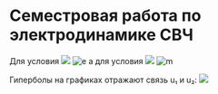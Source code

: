 # Семестровая работа по электродинамике СВЧ
Для условия
![](http://frog.isima.fr/cgi-bin/bruno/tex2png--10.cgi?\frac{u_1\tan%20u_1%20%28a-c%29}{\varepsilon_1}%20+%20\frac{u_2\tan%20u_2%20c}{\varepsilon_2}%20=%200)
![e](https://f.cloud.github.com/assets/864549/1501936/8229319e-4893-11e3-857a-4e659e227907.png)
а для условия
![](http://frog.isima.fr/cgi-bin/bruno/tex2png--10.cgi?\frac{\mu_1\tan%20u_1%20%28a-c%29}{u_1}%20+%20\frac{\mu_2\tan%20u_2%20c}{u_2}%20=%200)
![m](https://f.cloud.github.com/assets/864549/1501937/822dcde4-4893-11e3-82c6-3abdf4d12866.png)

Гиперболы на графиках отражают связь u₁ и u₂:
![](http://frog.isima.fr/cgi-bin/bruno/tex2png--10.cgi?u_2^2-u_1^2=\beta_2^2-\beta_1^2=\omega^2%28\varepsilon_2\mu_2-\varepsilon_1\mu_1%29)

